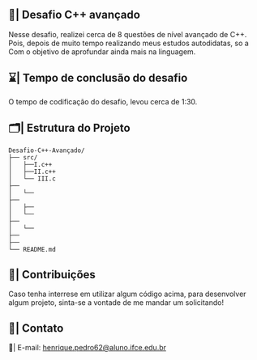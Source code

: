 ## 📄| Desafio C++ avançado

  Nesse desafio, realizei cerca de 8 questões de nível avançado de C++. Pois, depois de muito tempo realizando meus estudos autodidatas, so a Com o objetivo de aprofundar ainda mais na linguagem.

## ⌛| Tempo de conclusão do desafio

  O tempo de codificação do desafio, levou cerca de 1:30.

## 🗂️| Estrutura do Projeto 

```
Desafio-C++-Avançado/
├── src/
│   ├──I.c++
│   ├──II.c++
│   └── III.c
├── 
│   └── 
├──
│   ├── 
│   └── 
├── 
│   └── 
├── 
├── 
└── README.md

```

## 👥| Contribuições

Caso tenha interrese em utilizar algum código acima, para desenvolver algum projeto, sinta-se a vontade de me mandar um solicitando!
 
## 📧| Contato

   📩| E-mail: henrique.pedro62@aluno.ifce.edu.br
